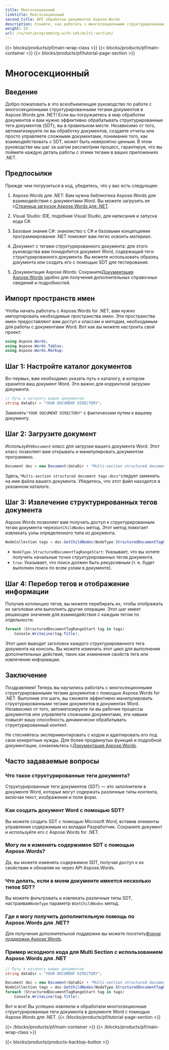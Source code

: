 ```yaml
---
title: Многосекционный
linktitle: Многосекционный
second_title: API обработки документов Aspose.Words
description: Узнайте, как работать с многосекционными структурированными тегами документов в Aspose.Words для .NET с помощью этого пошагового руководства. Идеально подходит для динамической обработки документов.
weight: 10
url: /ru/net/programming-with-sdt/multi-section/
---
```


{{< blocks/products/pf/main-wrap-class >}}
{{< blocks/products/pf/main-container >}}
{{< blocks/products/pf/tutorial-page-section >}}

# Многосекционный

## Введение

Добро пожаловать в это всеобъемлющее руководство по работе с многосекционными структурированными тегами документов в Aspose.Words для .NET! Если вы погружаетесь в мир обработки документов и вам нужно эффективно обрабатывать структурированные теги документов (SDT), вы в правильном месте. Независимо от того, автоматизируете ли вы обработку документов, создаете отчеты или просто управляете сложными документами, понимание того, как взаимодействовать с SDT, может быть невероятно ценным. В этом руководстве мы шаг за шагом рассмотрим процесс, гарантируя, что вы поймете каждую деталь работы с этими тегами в ваших приложениях .NET.

## Предпосылки

Прежде чем погрузиться в код, убедитесь, что у вас есть следующее:

1.  Aspose.Words для .NET: Вам нужна библиотека Aspose.Words для взаимодействия с документами Word. Вы можете загрузить ее с[Страница загрузок Aspose.Words для .NET](https://releases.aspose.com/words/net/).

2. Visual Studio: IDE, подобная Visual Studio, для написания и запуска кода C#.

3. Базовые знания C#: знакомство с C# и базовыми концепциями программирования .NET поможет вам легко освоить материал.

4. Документ с тегами структурированного документа: для этого руководства вам понадобится документ Word, содержащий теги структурированного документа. Вы можете использовать образец документа или создать его с помощью SDT для тестирования.

5.  Документация Aspose.Words: Сохраните[Документация Aspose.Words](https://reference.aspose.com/words/net/) удобно для получения дополнительных справочных сведений и подробностей.

## Импорт пространств имен

Чтобы начать работать с Aspose.Words for .NET, вам нужно импортировать необходимые пространства имен. Эти пространства имен предоставляют вам доступ к классам и методам, необходимым для работы с документами Word. Вот как вы можете настроить свой проект:

```csharp
using Aspose.Words;
using Aspose.Words.Tables;
using Aspose.Words.Markup;
```

## Шаг 1: Настройте каталог документов

Во-первых, вам необходимо указать путь к каталогу, в котором хранится ваш документ Word. Это важно для корректной загрузки документа.

```csharp
// Путь к каталогу ваших документов
string dataDir = "YOUR DOCUMENT DIRECTORY";
```

 Заменять`"YOUR DOCUMENT DIRECTORY"` с фактическим путем к вашему документу.

## Шаг 2: Загрузите документ

 Используйте`Document` класс для загрузки вашего документа Word. Этот класс позволяет вам открывать и манипулировать документом программно.

```csharp
Document doc = new Document(dataDir + "Multi-section structured document tags.docx");
```

 Здесь,`"Multi-section structured document tags.docx"`следует заменить на имя файла вашего документа. Убедитесь, что этот файл находится в указанном каталоге.

## Шаг 3: Извлечение структурированных тегов документа

 Aspose.Words позволяет вам получать доступ к структурированным тегам документа через`GetChildNodes` метод. Этот метод помогает извлекать узлы определенного типа из документа.

```csharp
NodeCollection tags = doc.GetChildNodes(NodeType.StructuredDocumentTagRangeStart, true);
```

- `NodeType.StructuredDocumentTagRangeStart`: Указывает, что вы хотите получить начальные точки структурированных тегов документа.
- `true`: Указывает, что поиск должен быть рекурсивным (т. е. будет выполнен поиск по всем узлам в документе).

## Шаг 4: Перебор тегов и отображение информации

Получив коллекцию тегов, вы можете перебирать их, чтобы отображать их заголовки или выполнять другие операции. Этот шаг имеет решающее значение для взаимодействия с каждым тегом по отдельности.

```csharp
foreach (StructuredDocumentTagRangeStart tag in tags)
    Console.WriteLine(tag.Title);
```

Этот цикл выводит заголовок каждого структурированного тега документа на консоль. Вы можете изменить этот цикл для выполнения дополнительных действий, таких как изменение свойств тега или извлечение информации.

## Заключение

Поздравляем! Теперь вы научились работать с многосекционными структурированными тегами документов с помощью Aspose.Words for .NET. Выполнив эти шаги, вы сможете эффективно манипулировать структурированными тегами документов в документах Word. Независимо от того, автоматизируете ли вы рабочие процессы документов или управляете сложными документами, эти навыки повысят вашу способность динамически обрабатывать структурированный контент.

 Не стесняйтесь экспериментировать с кодом и адаптировать его под свои конкретные нужды. Для более продвинутых функций и подробной документации, ознакомьтесь с[Документация Aspose.Words](https://reference.aspose.com/words/net/).

## Часто задаваемые вопросы

### Что такое структурированные теги документа?
Структурированные теги документов (SDT) — это заполнители в документе Word, которые могут содержать различные типы контента, включая текст, изображения и поля форм.

### Как создать документ Word с помощью SDT?
Вы можете создать SDT с помощью Microsoft Word, вставив элементы управления содержимым из вкладки Разработчик. Сохраните документ и используйте его с Aspose.Words for .NET.

### Могу ли я изменять содержимое SDT с помощью Aspose.Words?
Да, вы можете изменять содержимое SDT, получая доступ к их свойствам и обновляя их через API Aspose.Words.

### Что делать, если в моем документе имеется несколько типов SDT?
 Вы можете фильтровать и извлекать различные типы SDT, настраивая`NodeType` параметр в`GetChildNodes` метод.

### Где я могу получить дополнительную помощь по Aspose.Words для .NET?
 Для получения дополнительной поддержки вы можете посетить[Форум поддержки Aspose.Words](https://forum.aspose.com/c/words/8).



### Пример исходного кода для Multi Section с использованием Aspose.Words для .NET 

```csharp
// Путь к каталогу ваших документов
string dataDir = "YOUR DOCUMENT DIRECTORY";

Document doc = new Document(dataDir + "Multi-section structured document tags.docx");
NodeCollection tags = doc.GetChildNodes(NodeType.StructuredDocumentTagRangeStart, true);
foreach (StructuredDocumentTagRangeStart tag in tags)
	Console.WriteLine(tag.Title);
```

Вот и все! Вы успешно извлекли и обработали многосекционные структурированные теги документа в документе Word с помощью Aspose.Words для .NET.
{{< /blocks/products/pf/tutorial-page-section >}}

{{< /blocks/products/pf/main-container >}}
{{< /blocks/products/pf/main-wrap-class >}}

{{< blocks/products/products-backtop-button >}}

